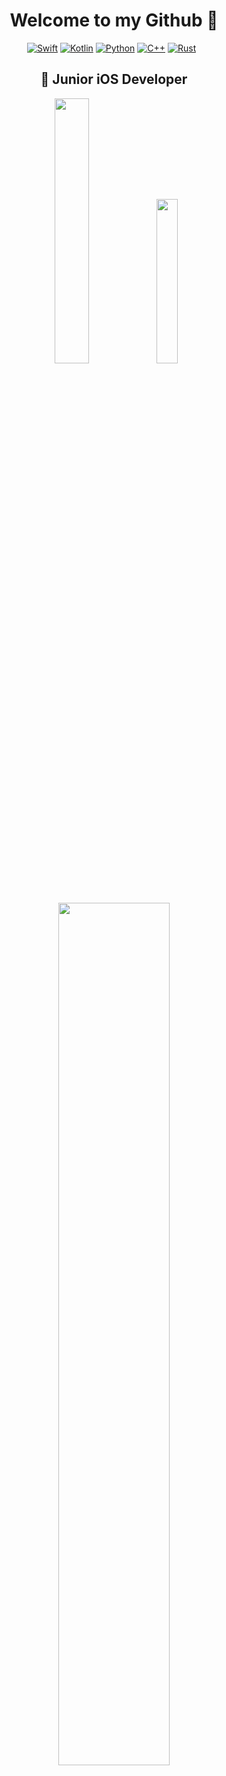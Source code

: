 <div align = center>

# Welcome to my Github 👋
[![Swift](https://img.shields.io/badge/Swift-F05138?logo=swift&logoColor=white&style=for-the-badge)](https://developer.apple.com/swift/)
[![Kotlin](https://img.shields.io/badge/Kotlin-7F52FF?logo=kotlin&logoColor=white&style=for-the-badge)](https://kotlinlang.org)
[![Python](https://img.shields.io/badge/Python-3776AB?logo=python&logoColor=white&style=for-the-badge)](https://python.org/)
[![C++](https://img.shields.io/badge/C++-00599C?logo=c%2B%2B&logoColor=white&style=for-the-badge)](https://en.cppreference.com/w/)
[![Rust](https://img.shields.io/badge/Rust-000000?logo=rust&logoColor=white&style=for-the-badge)](https://www.rust-lang.org/)
&nbsp;

## 🍎 Junior iOS Developer
[<img width=33% src="https://github-readme-stats.vercel.app/api?username=Mercen-Lee&theme=nord">](https://github.com/Mercen-Lee)
[<img width=26% src="https://github-readme-stats.vercel.app/api/top-langs/?username=Mercen-Lee&layout=compact&langs_count=30&theme=nord">](https://github.com/Mercen-Lee)  
[<img width=59.5% src="https://github-profile-trophy.vercel.app/?username=Mercen-Lee&theme=nord&rank=-C,-B">](https://github.com/Mercen-Lee)  
